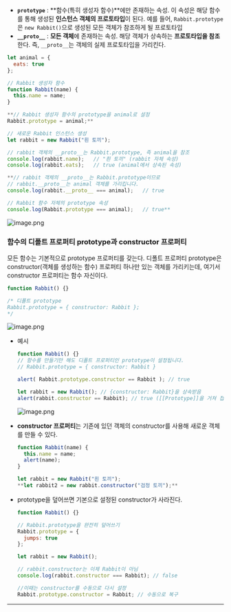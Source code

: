 - **`prototype`** : **함수(특히 생성자 함수)**에만 존재하는 속성. 이 속성은 해당 함수를 통해 생성된 **인스턴스 객체의 프로토타입**이 된다. 예를 들어, `Rabbit.prototype`은 `new Rabbit()`으로 생성된 모든 객체가 참조하게 될 프로토타입
- **`__proto__`** : **모든 객체**에 존재하는 속성. 해당 객체가 상속하는 **프로토타입을 참조**한다. 즉, `__proto__`는 객체의 실제 프로토타입을 가리킨다.

```jsx
let animal = {
  eats: true
};

// Rabbit 생성자 함수
function Rabbit(name) {
  this.name = name;
}

**// Rabbit 생성자 함수의 prototype을 animal로 설정
Rabbit.prototype = animal;**

// 새로운 Rabbit 인스턴스 생성
let rabbit = new Rabbit("흰 토끼");

// rabbit 객체의 __proto__는 Rabbit.prototype, 즉 animal을 참조
console.log(rabbit.name);   // "흰 토끼" (rabbit 자체 속성)
console.log(rabbit.eats);   // true (animal에서 상속된 속성)

**// rabbit 객체의 __proto__는 Rabbit.prototype이므로
// rabbit.__proto__는 animal 객체를 가리킵니다.
console.log(rabbit.__proto__ === animal);   // true

// Rabbit 함수 자체의 prototype 속성
console.log(Rabbit.prototype === animal);   // true**
```

![image.png](https://prod-files-secure.s3.us-west-2.amazonaws.com/681aabec-185e-44d0-b64b-3d352bfbfae8/753d4cd1-b42b-4f8f-bf43-19c5c192fcfc/image.png)

### 함수의 디폴트 프로퍼티 prototype과 constructor 프로퍼티

모든 함수는 기본적으로 prototype 프로퍼티를 갖는다. 디폴트 프로퍼티 prototype은 constructor(객체를 생성하는 함수) 프로퍼티 하나만 있는 객체를 가리키는데, 여기서 constructor 프로퍼티는 함수 자신이다.

```jsx
function Rabbit() {}

/* 디폴트 prototype
Rabbit.prototype = { constructor: Rabbit };
*/
```

![image.png](https://prod-files-secure.s3.us-west-2.amazonaws.com/681aabec-185e-44d0-b64b-3d352bfbfae8/45c20999-4161-4a30-8fcf-076e70408237/image.png)

- 예시
    
    ```jsx
    function Rabbit() {}
    // 함수를 만들기만 해도 디폴트 프로퍼티인 prototype이 설정됩니다.
    // Rabbit.prototype = { constructor: Rabbit }
    
    alert( Rabbit.prototype.constructor == Rabbit ); // true
    
    let rabbit = new Rabbit(); // {constructor: Rabbit}을 상속받음
    alert(rabbit.constructor == Rabbit); // true ([[Prototype]]을 거쳐 접근함)
    ```
    
    ![image.png](https://prod-files-secure.s3.us-west-2.amazonaws.com/681aabec-185e-44d0-b64b-3d352bfbfae8/33ee939f-c19f-4dd4-bc66-3fae06c92a42/image.png)
    
- **constructor 프로퍼티**는 기존에 있던 객체의 constructor를 사용해 새로운 객체를 만들 수 있다.
    
    ```jsx
    function Rabbit(name) {
      this.name = name;
      alert(name);
    }
    
    let rabbit = new Rabbit("흰 토끼");
    **let rabbit2 = new rabbit.constructor("검정 토끼");**
    ```
    
- prototype을 덮어쓰면 기본으로 설정된 constructor가 사라진다.
    
    ```jsx
    function Rabbit() {}
    
    // Rabbit.prototype을 완전히 덮어쓰기
    Rabbit.prototype = {
      jumps: true
    };
    
    let rabbit = new Rabbit();
    
    // rabbit.constructor는 이제 Rabbit이 아님
    console.log(rabbit.constructor === Rabbit); // false
    
    //이때는 constructor를 수동으로 다시 설정
    Rabbit.prototype.constructor = Rabbit; // 수동으로 복구
    ```
    

---